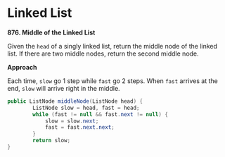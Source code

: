 # Linked List

__876. Middle of the Linked List__

Given the `head` of a singly linked list, return the middle node of the linked list.
If there are two middle nodes, return the second middle node.

__Approach__

Each time, `slow` go 1 step while `fast` go 2 steps.
When `fast` arrives at the end, `slow` will arrive right in the middle.

```java
public ListNode middleNode(ListNode head) {
        ListNode slow = head, fast = head;
        while (fast != null && fast.next != null) {
            slow = slow.next;
            fast = fast.next.next;
        }
        return slow;
}
```    
